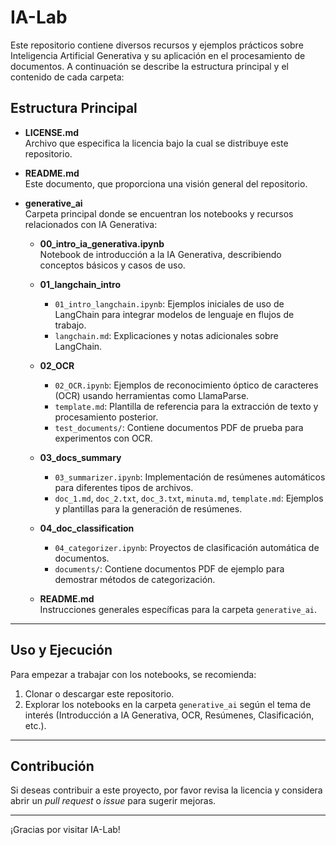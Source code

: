 # IA-Lab

Este repositorio contiene diversos recursos y ejemplos prácticos sobre Inteligencia Artificial Generativa y su aplicación en el procesamiento de documentos. A continuación se describe la estructura principal y el contenido de cada carpeta:

## Estructura Principal

- **LICENSE.md**  
  Archivo que especifica la licencia bajo la cual se distribuye este repositorio.
  
- **README.md**  
  Este documento, que proporciona una visión general del repositorio.

- **generative_ai**  
  Carpeta principal donde se encuentran los notebooks y recursos relacionados con IA Generativa:
  - **00_intro_ia_generativa.ipynb**  
    Notebook de introducción a la IA Generativa, describiendo conceptos básicos y casos de uso.
  
  - **01_langchain_intro**  
    - `01_intro_langchain.ipynb`: Ejemplos iniciales de uso de LangChain para integrar modelos de lenguaje en flujos de trabajo.
    - `langchain.md`: Explicaciones y notas adicionales sobre LangChain.
  
  - **02_OCR**  
    - `02_OCR.ipynb`: Ejemplos de reconocimiento óptico de caracteres (OCR) usando herramientas como LlamaParse.
    - `template.md`: Plantilla de referencia para la extracción de texto y procesamiento posterior.
    - `test_documents/`: Contiene documentos PDF de prueba para experimentos con OCR.
  
  - **03_docs_summary**  
    - `03_summarizer.ipynb`: Implementación de resúmenes automáticos para diferentes tipos de archivos.
    - `doc_1.md`, `doc_2.txt`, `doc_3.txt`, `minuta.md`, `template.md`: Ejemplos y plantillas para la generación de resúmenes.
  
  - **04_doc_classification**  
    - `04_categorizer.ipynb`: Proyectos de clasificación automática de documentos.
    - `documents/`: Contiene documentos PDF de ejemplo para demostrar métodos de categorización.
  
  - **README.md**  
    Instrucciones generales específicas para la carpeta `generative_ai`.

---

## Uso y Ejecución
Para empezar a trabajar con los notebooks, se recomienda:
1. Clonar o descargar este repositorio.
2. Explorar los notebooks en la carpeta `generative_ai` según el tema de interés (Introducción a IA Generativa, OCR, Resúmenes, Clasificación, etc.).

---

## Contribución
Si deseas contribuir a este proyecto, por favor revisa la licencia y considera abrir un _pull request_ o _issue_ para sugerir mejoras.

---

¡Gracias por visitar IA-Lab!
